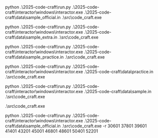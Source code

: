 python .\2025-code-craft\run.py .\2025-code-craft\interactor\windows\interactor.exe .\2025-code-craft\data\sample_official.in .\src\code_craft.exe


python .\2025-code-craft\run.py .\2025-code-craft\interactor\windows\interactor.exe .\2025-code-craft\data\sample_extra.in .\src\code_craft.exe

python .\2025-code-craft\run.py .\2025-code-craft\interactor\windows\interactor.exe .\2025-code-craft\data\sample_practice.in .\src\code_craft.exe

python .\2025-code-craft\run.py .\2025-code-craft\interactor\windows\interactor.exe .\2025-code-craft\data\practice.in .\src\code_craft.exe

python .\2025-code-craft\run.py .\2025-code-craft\interactor\windows\interactor.exe .\2025-code-craft\data\sample.in .\src\code_craft.exe

.\src\code_craft.exe


 python .\2025-code-craft\run.py .\2025-code-craft\interactor\windows\interactor.exe .\2025-code-craft\data\sample_official.in .\src\code_craft.exe -r 30601 37801 39601 41401 43201 45001 46801 48601 50401 52201